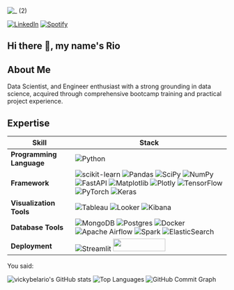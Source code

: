 ![_ (2)](https://github.com/user-attachments/assets/ab51a9d5-ee83-4442-821e-0fb384356ddd)

[![LinkedIn](https://img.shields.io/badge/linkedin-%230077B5.svg?style=for-the-badge&logo=linkedin&logoColor=white)](https://www.linkedin.com/in/vicky-belario-505ab2137/)
[![Spotify](https://img.shields.io/badge/Spotify-1ED760?style=for-the-badge&logo=spotify&logoColor=white)](https://open.spotify.com/user/vickybelario-id?si=6d4360fa1c824470)


<!--
**vickybelario/vickybelario** is a ✨ _special_ ✨ repository because its `README.md` (this file) appears on your GitHub profile.

Here are some ideas to get you started:

- 🔭 I’m currently working on ...
- 🌱 I’m currently learning ...
- 👯 I’m looking to collaborate on ...
- 🤔 I’m looking for help with ...
- 💬 Ask me about ...
- 📫 How to reach me: ...
- 😄 Pronouns: ...
- ⚡ Fun fact: ...
-->

## **Hi there 👋, my name's Rio**

## **About Me**

Data Scientist, and Engineer enthusiast with a strong grounding in data science, acquired through comprehensive bootcamp training and practical project experience.

## **Expertise**

|**Skill** | **Stack** |
|------|-------|
|**Programming Language** | ![Python](https://img.shields.io/badge/python-3670A0?style=for-the-badge&logo=python&logoColor=ffdd54) |
|**Framework** | ![scikit-learn](https://img.shields.io/badge/scikit--learn-%23F7931E.svg?style=for-the-badge&logo=scikit-learn&logoColor=white)  ![Pandas](https://img.shields.io/badge/pandas-%23150458.svg?style=for-the-badge&logo=pandas&logoColor=white) ![SciPy](https://img.shields.io/badge/SciPy-%230C55A5.svg?style=for-the-badge&logo=scipy&logoColor=%white) ![NumPy](https://img.shields.io/badge/numpy-%23013243.svg?style=for-the-badge&logo=numpy&logoColor=white) ![FastAPI](https://img.shields.io/badge/FastAPI-005571?style=for-the-badge&logo=fastapi) ![Matplotlib](https://img.shields.io/badge/Matplotlib-%23ffffff.svg?style=for-the-badge&logo=Matplotlib&logoColor=black) ![Plotly](https://img.shields.io/badge/Plotly-%233F4F75.svg?style=for-the-badge&logo=plotly&logoColor=white) ![TensorFlow](https://img.shields.io/badge/TensorFlow-%23FF6F00.svg?style=for-the-badge&logo=TensorFlow&logoColor=white) ![PyTorch](https://img.shields.io/badge/PyTorch-%23EE4C2C.svg?style=for-the-badge&logo=PyTorch&logoColor=white) ![Keras](https://img.shields.io/badge/Keras-%23D00000.svg?style=for-the-badge&logo=Keras&logoColor=white) 
|**Visualization Tools** | ![Tableau](https://img.shields.io/badge/Tableau-E97627?style=for-the-badge&logo=Tableau&logoColor=white) ![Looker](https://a11ybadges.com/badge?logo=looker)  ![Kibana](https://img.shields.io/badge/Kibana-005571?style=for-the-badge&logo=Kibana&logoColor=white) 
|**Database Tools** | ![MongoDB](https://img.shields.io/badge/MongoDB-%234ea94b.svg?style=for-the-badge&logo=mongodb&logoColor=white) ![Postgres](https://img.shields.io/badge/postgres-%23316192.svg?style=for-the-badge&logo=postgresql&logoColor=white) ![Docker](https://img.shields.io/badge/docker-%230db7ed.svg?style=for-the-badge&logo=docker&logoColor=white) ![Apache Airflow](https://img.shields.io/badge/Apache%20Airflow-017CEE?style=for-the-badge&logo=Apache%20Airflow&logoColor=white)  ![Spark](https://img.shields.io/badge/Apache_Spark-FFFFFF?style=for-the-badge&logo=apachespark&logoColor=#E35A16) ![ElasticSearch](https://img.shields.io/badge/-ElasticSearch-005571?style=for-the-badge&logo=elasticsearch) |
|**Deployment** | ![Streamlit](https://img.shields.io/badge/Streamlit-FF4B4B?style=for-the-badge&logo=Streamlit&logoColor=white) <img src="https://huggingface.co/datasets/huggingface/badges/resolve/main/powered-by-huggingface-light.svg" width=120px height=29px>







You said:

![vickybelario's GitHub stats](https://github-readme-stats.vercel.app/api?username=vickybelario&show_icons=true&theme=dark)
![Top Languages](https://github-readme-stats.vercel.app/api/top-langs/?username=vickybelario&layout=compact&theme=dark)
![GitHub Commit Graph](https://github-readme-activity-graph.cyclic.app/graph?username=vickybelario)



